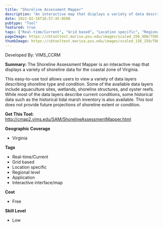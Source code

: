 ```yaml
---
title: "Shoreline Assessment Mapper"
description: "An interactive map that displays a variety of data describing shoreline type and condition in coastal VA"
date: 2022-02-16T16:57:45-0500
pubtype: "Tool"
featured: true
tags: ["Real-time/Current", "Grid based", "Location specific", "Regional level", "Application", "Interactive interface/map"]
pageImage: https://cbtooltest.marisa.psu.edu/images/scaled_250_400/TOOLID_19.0_ScreenCapture-1.png
thumbImage: https://cbtooltest.marisa.psu.edu/images/scaled_156_250/TOOLID_19.0_ScreenCapture-1.png
---
```

Developed By: VIMS_CCRM

**Summary:** The Shoreline Assessment Mapper is an interactive map that displays a variety of shoreline data for the coastal zone of Virginia. 

This easy-to-use tool allows users to view a variety of data layers describing shoreline type and condition. Some of the available data layers include aquaculture sites, wetlands, shoreline structures, and oyster reefs. While most of the data layers describe current conditions, some historical data such as the historical tidal marsh inventory is also available. This tool does not provide future projections of shoreline extent or condition. 

__**Get This Tool:**__ http://cmap2.vims.edu/SAM/ShorelineAssessmentMapper.html

__**Geographic Coverage**__
- Virginia

__**Tags**__
-  Real-time/Current
-  Grid based
-  Location specific
-  Regional level
-  Application
-  Interactive interface/map

__**Cost**__
- Free

__**Skill Level**__
- Low
